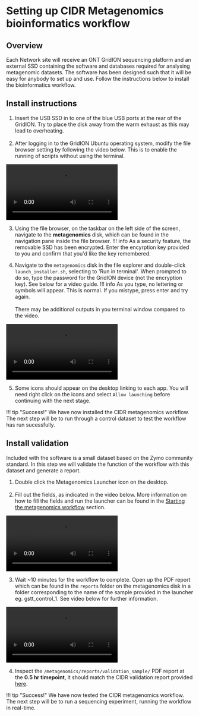 # Setting up CIDR Metagenomics bioinformatics workflow

## Overview
Each Network site will receive an ONT GridION sequencing platform and an external SSD containing the software and databases required for analysing metagenomic datasets. The software has been designed such that it will be easy for anybody to set up and use. Follow the instructions below to install the bioinformatics workflow.

## Install instructions

1. Insert the USB SSD in to one of the blue USB ports at the rear of the GridION. Try to place the disk away from the warm exhaust as this may lead to overheating.
<br><br>
2. After logging in to the GridION Ubuntu operating system, modify the file browser setting by following the video below. This is to enable the running of scripts without using the terminal.

![type:video](./videos/run_on_click.m4v)

3. Using the file browser, on the taskbar on the left side of the screen, navigate to the **metagenomics** disk, which can be found in the navigation pane inside the file browser.
!!! info
    As a security feature, the removable SSD has been encrypted. Enter the encyrption key provided to you and confirm that you'd like the key remembered.

4. Navigate to the ```metagenomics``` disk in the file explorer and double-click ```launch_installer.sh```, selecting to 'Run in terminal'. When prompted to do so, type the password for the GridION device (not the encryption key). See below for a video guide.
!!! info
    As you type, no lettering or symbols will appear. This is normal. If you mistype, press enter and try again.
    <br><br>
    There may be additional outputs in you terminal window compared to the video.

![type:video](./videos/./install_script.m4v)

5. Some icons should appear on the desktop linking to each app. You will need right click on the icons and select ```Allow launching``` before continuing with the next stage.

!!! tip "Success!"
    We have now installed the CIDR metagenomics workflow. The next step will be to run through a control dataset to test the workflow has run sucessfully.

## Install validation

Included with the software is a small dataset based on the Zymo community standard. In this step we will validate the function of the workflow with this dataset and generate a report.

1. Double click the Metagenomics Launcher icon on the desktop.
<br><br>
2. Fill out the fields, as indicated in the video below. More information on how to fill the fields and run the launcher can be found in the [Starting the metagenomics workflow](./running_metagenomics_workflow.md) section.

![type:video](./videos/./launching_metagenomics.m4v)

3. Wait ~10 minutes for the workflow to complete. Open up the PDF report which can be found in the ```reports``` folder on the metagenomics disk in a folder corresponding to the name of the sample provided in the launcher eg. gstt_control_1. See video below for further information.

![type:video](./videos/./opening_report.m4v)

4. Inspect the ```/metagenomics/reports/validation_sample/``` PDF report at the **0.5 hr timepoint**, it should match the CIDR validation report provided [here](sample_report.pdf).

!!! tip "Success!"
    We have now tested the CIDR metagenomics workflow. The next step will be to run a sequencing experiment, running the workflow in real-time.